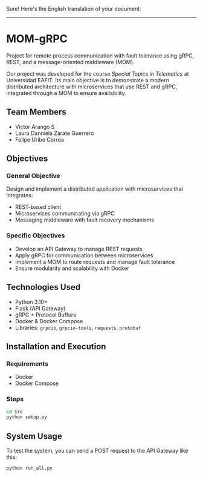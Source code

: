 Sure! Here's the English translation of your document:

---

# MOM-gRPC

Project for remote process communication with fault tolerance using gRPC, REST, and a message-oriented middleware (MOM).

Our project was developed for the course *Special Topics in Telematics* at Universidad EAFIT. Its main objective is to demonstrate a modern distributed architecture with microservices that use REST and gRPC, integrated through a MOM to ensure availability.

## Team Members
- Victor Arango S  
- Laura Danniela Zárate Guerrero  
- Felipe Uribe Correa

## Objectives

### General Objective
Design and implement a distributed application with microservices that integrates:
- REST-based client  
- Microservices communicating via gRPC  
- Messaging middleware with fault recovery mechanisms

### Specific Objectives
- Develop an API Gateway to manage REST requests  
- Apply gRPC for communication between microservices  
- Implement a MOM to route requests and manage fault tolerance  
- Ensure modularity and scalability with Docker  

## Technologies Used
- Python 3.10+  
- Flask (API Gateway)  
- gRPC + Protocol Buffers  
- Docker & Docker Compose  
- Libraries: `grpcio`, `grpcio-tools`, `requests`, `protobuf`

## Installation and Execution
### Requirements
- Docker  
- Docker Compose

### Steps
```bash
cd src
python setup.py

```

## System Usage
To test the system, you can send a POST request to the API Gateway like this:

	python run_all.py
